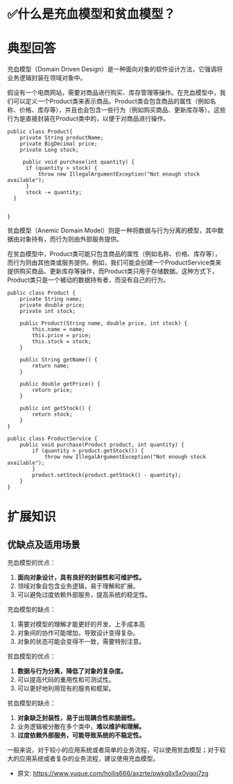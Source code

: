 # ✅什么是充血模型和贫血模型？
<!--page header-->

<a name="UGnR1"></a>
# 典型回答

充血模型（Domain Driven Design）是一种面向对象的软件设计方法，它强调将业务逻辑封装在领域对象中。

假设有一个电商网站，需要对商品进行购买、库存管理等操作。在充血模型中，我们可以定义一个Product类来表示商品。Product类会包含商品的属性（例如名称、价格、库存等），并且也会包含一些行为（例如购买商品、更新库存等）。这些行为是直接封装在Product类中的，以便于对商品进行操作。

```
public class Product{
	private String productName;
	private BigDecimal price;
	private Long stock;

	 public void purchase(int quantity) {
      if (quantity > stock) {
          throw new IllegalArgumentException("Not enough stock available");
      }
      stock -= quantity;
  }


}
```

贫血模型（Anemic Domain Model）则是一种将数据与行为分离的模型，其中数据由对象持有，而行为则由外部服务提供。

在贫血模型中，Product类可能只包含商品的属性（例如名称、价格、库存等），而行为则由其他类或服务提供。例如，我们可能会创建一个ProductService类来提供购买商品、更新库存等操作，而Product类只用于存储数据。这种方式下，Product类只是一个被动的数据持有者，而没有自己的行为。

```
public class Product {
    private String name;
    private double price;
    private int stock;

    public Product(String name, double price, int stock) {
        this.name = name;
        this.price = price;
        this.stock = stock;
    }

    public String getName() {
        return name;
    }

    public double getPrice() {
        return price;
    }

    public int getStock() {
        return stock;
    }
}

```

```
public class ProductService {
    public void purchase(Product product, int quantity) {
        if (quantity > product.getStock()) {
            throw new IllegalArgumentException("Not enough stock available");
        }
        product.setStock(product.getStock() - quantity);
    }
}
```

<a name="I9Lv7"></a>
# 扩展知识

<a name="kYcrs"></a>
## 优缺点及适用场景

充血模型的优点：

1. **面向对象设计，具有良好的封装性和可维护性。**
2. 领域对象自包含业务逻辑，易于理解和扩展。
3. 可以避免过度依赖外部服务，提高系统的稳定性。

充血模型的缺点：

1. 需要对模型的理解才能更好的开发，上手成本高
2. 对象间的协作可能增加，导致设计变得复杂。
3. 对象的状态可能会变得不一致，需要特别注意。

贫血模型的优点：

1. **数据与行为分离，降低了对象的复杂度。**
2. 可以提高代码的重用性和可测试性。
3. 可以更好地利用现有的服务和框架。

贫血模型的缺点：

1. **对象缺乏封装性，易于出现耦合性和脆弱性。**
2. 业务逻辑被分散在多个类中，**难以维护和理解。**
3. **过度依赖外部服务，可能导致系统的不稳定性。**



一般来说，对于较小的应用系统或者简单的业务流程，可以使用贫血模型；对于较大的应用系统或者复杂的业务流程，建议使用充血模型。


<!--page footer-->
- 原文: <https://www.yuque.com/hollis666/axzrte/pwkg8x5x0vqoi7zg>